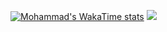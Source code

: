 [![Mohammad's WakaTime stats](https://github-readme-stats.vercel.app/api/wakatime?username=mohammad_r97)](https://github.com/mohammadr1997/github-readme-stats)
<img src="https://user-images.githubusercontent.com/113350806/236842414-18101a37-92f5-4de7-a46d-eeaca6e16cbd.gif"/>

